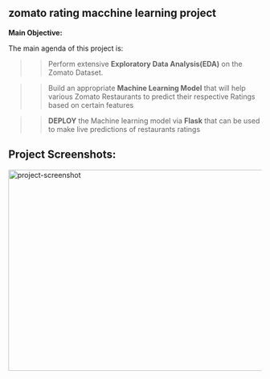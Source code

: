 ## zomato rating macchine learning  project

**Main Objective:**

The main agenda of this project is:

>> Perform extensive **Exploratory Data Analysis(EDA)** on the Zomato Dataset.

>>Build an appropriate **Machine Learning Model** that will help various Zomato Restaurants to predict their respective Ratings based on certain features

>>**DEPLOY** the Machine learning model via **Flask** that can be used to make live predictions of restaurants ratings



<h2>Project Screenshots:</h2>

<img src="https://github.com/Santosh201994/zomato-rating-machine-learning-project/blob/7d0697cbcf61404847d9e0ea9dae29807cb4b611/Screenshot_20240514-184440.png" alt="project-screenshot" width="600" height="400/">
